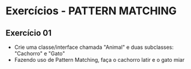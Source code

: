# Exercícios - PATTERN MATCHING

## Exercício 01 
- Crie uma classe/interface chamada "Animal" e duas subclasses: "Cachorro" e "Gato" 
- Fazendo uso de Pattern Matching, faça o cachorro latir e o gato miar